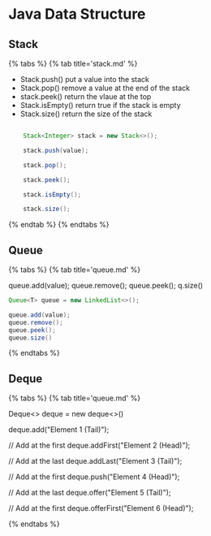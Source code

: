 # Java Data Structure

## Stack

{% tabs %}
{% tab title='stack.md' %}

* Stack.push() put a value into the stack
* Stack.pop() remove a value at the end of the stack
* stack.peek() return the vlaue at the top
* Stack.isEmpty() return true if the stack is empty
* Stack.size() return the size of the stack

```java

    Stack<Integer> stack = new Stack<>();

    stack.push(value);

    stack.pop();

    stack.peek();

    stack.isEmpty();

    stack.size();

```

{% endtab %}
{% endtabs %}

## Queue

{% tabs %}
{% tab title='queue.md' %}

queue.add(value);
queue.remove();
queue.peek();
q.size()

```java
Queue<T> queue = new LinkedList<>();

queue.add(value);
queue.remove();
queue.peek();
queue.size()

```

{% endtabs %}

## Deque

{% tabs %}
{% tab title='queue.md' %}

Deque<> deque = new deque<>()

deque.add("Element 1 (Tail)");

// Add at the first
deque.addFirst("Element 2 (Head)");

// Add at the last
deque.addLast("Element 3 (Tail)");

// Add at the first
deque.push("Element 4 (Head)");

// Add at the last
deque.offer("Element 5 (Tail)");

// Add at the first
deque.offerFirst("Element 6 (Head)");

{% endtabs %}
